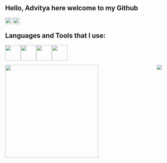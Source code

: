## Hello, Advitya here welcome to my Github

<a href="https://twitter.com/xAdvitya">
  <img align="left" alt="Advitya's Twitter" width="22px" src="https://cdn.jsdelivr.net/npm/simple-icons@v3/icons/twitter.svg" />
</a>

<a href="https://www.linkedin.com/in/advitya-sharma/">
  <img align="left" alt="Advitya's Linkdein" width="22px" src="https://cdn.jsdelivr.net/npm/simple-icons@v3/icons/linkedin.svg" />
</a>

<br/>

## Languages and Tools that I use:
  
<img src="https://media3.giphy.com/media/kdFc8fubgS31b8DsVu/giphy.webp" width="50"><img src="https://media3.giphy.com/media/ln7z2eWriiQAllfVcn/200w.webp" width="50"><img src="https://i.giphy.com/media/LMt9638dO8dftAjtco/200.webp" width="50"><img src="https://i.giphy.com/media/eNAsjO55tPbgaor7ma/200w.webp" width="50">
  
<div>
<img align="left" src="https://media.giphy.com/media/836HiJc7pgzy8iNXCn/giphy.gif" width="300">

<img align="right" src="https://github-readme-stats.vercel.app/api?username=xAdvitya&?count_private=true&show_icons=true&theme=tokyonight&include_all_commits=true" />
</div>



